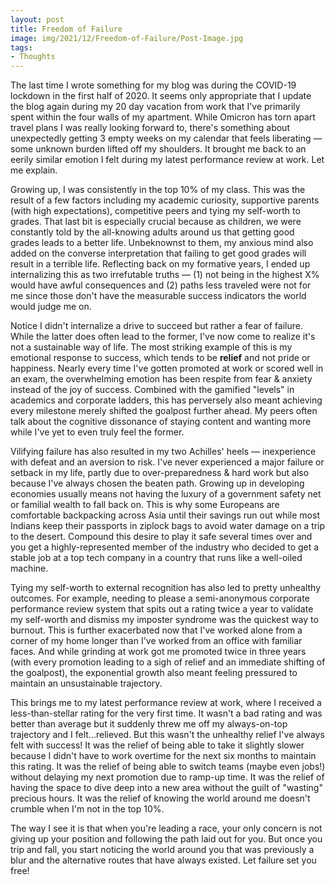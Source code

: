 ```yaml
---
layout: post
title: Freedom of Failure
image: img/2021/12/Freedom-of-Failure/Post-Image.jpg
tags:
- Thoughts
---
```


The last time I wrote something for my blog was during the COVID-19 lockdown in the first half of 2020. It seems only appropriate that I update the blog again during my 20 day vacation from work that I've primarily spent within the four walls of my apartment. While Omicron has torn apart travel plans I was really looking forward to, there's something about unexpectedly getting 3 empty weeks on my calendar that feels liberating &mdash; some unknown burden lifted off my shoulders. It brought me back to an eerily similar emotion I felt during my latest performance review at work. Let me explain.

Growing up, I was consistently in the top 10% of my class. This was the result of a few factors including my academic curiosity, supportive parents (with high expectations), competitive peers and tying my self-worth to grades. That last bit is especially crucial because as children, we were constantly told by the all-knowing adults around us that getting good grades leads to a better life. Unbeknownst to them, my anxious mind also added on the converse interpretation that failing to get good grades will result in a terrible life. Reflecting back on my formative years, I ended up internalizing this as two irrefutable truths &mdash; (1) not being in the highest X% would have awful consequences and (2) paths less traveled were not for me since those don't have the measurable success indicators the world would judge me on.

Notice I didn't internalize a drive to succeed but rather a fear of failure. While the latter does often lead to the former, I've now come to realize it's not a sustainable way of life. The most striking example of this is my emotional response to success, which tends to be **relief** and not pride or happiness. Nearly every time I've gotten promoted at work or scored well in an exam, the overwhelming emotion has been respite from fear &amp; anxiety instead of the joy of success. Combined with the gamified "levels" in academics and corporate ladders, this has perversely also meant achieving every milestone merely shifted the goalpost further ahead. My peers often talk about the cognitive dissonance of staying content and wanting more while I've yet to even truly feel the former.

Vilifying failure has also resulted in my two Achilles' heels &mdash; inexperience with defeat and an aversion to risk. I've never experienced a major failure or setback in my life, partly due to over-preparedness &amp; hard work but also because I've always chosen the beaten path. Growing up in developing economies usually means not having the luxury of a government safety net or familial wealth to fall back on. This is why some Europeans are comfortable backpacking across Asia until their savings run out while most Indians keep their passports in ziplock bags to avoid water damage on a trip to the desert. Compound this desire to play it safe several times over and you get a highly-represented member of the industry who decided to get a stable job at a top tech company in a country that runs like a well-oiled machine.

Tying my self-worth to external recognition has also led to pretty unhealthy outcomes. For example, needing to please a semi-anonymous corporate performance review system that spits out a rating twice a year to validate my self-worth and dismiss my imposter syndrome was the quickest way to burnout. This is further exacerbated now that I've worked alone from a corner of my home longer than I've worked from an office with familiar faces. And while grinding at work got me promoted twice in three years (with every promotion leading to a sigh of relief and an immediate shifting of the goalpost), the exponential growth also meant feeling pressured to maintain an unsustainable trajectory.

This brings me to my latest performance review at work, where I received a less-than-stellar rating for the very first time. It wasn't a bad rating and was better than average but it suddenly threw me off my always-on-top trajectory and I felt...relieved. But this wasn't the unhealthy relief I've always felt with success! It was the relief of being able to take it slightly slower because I didn't have to work overtime for the next six months to maintain this rating. It was the relief of being able to switch teams (maybe even jobs!) without delaying my next promotion due to ramp-up time. It was the relief of having the space to dive deep into a new area without the guilt of "wasting" precious hours. It was the relief of knowing the world around me doesn't crumble when I'm not in the top 10%.

The way I see it is that when you're leading a race, your only concern is not giving up your position and following the path laid out for you. But once you trip and fall, you start noticing the world around you that was previously a blur and the alternative routes that have always existed. Let failure set you free!

